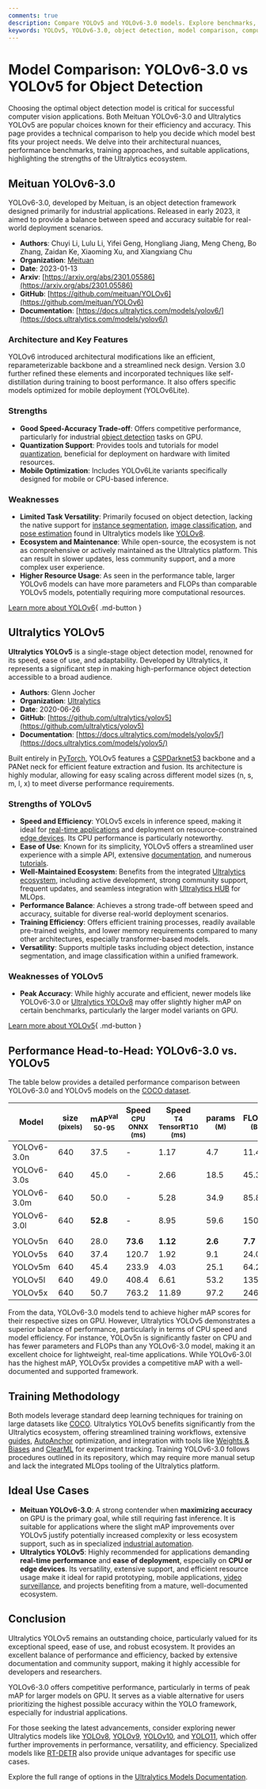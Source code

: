 ```yaml
---
comments: true
description: Compare YOLOv5 and YOLOv6-3.0 models. Explore benchmarks, architectures, speed, and accuracy to choose the best object detection model for your needs.
keywords: YOLOv5, YOLOv6-3.0, object detection, model comparison, computer vision, mAP, inference speed, real-time detection, Ultralytics, YOLO models
---
```


# Model Comparison: YOLOv6-3.0 vs YOLOv5 for Object Detection

Choosing the optimal object detection model is critical for successful computer vision applications. Both Meituan YOLOv6-3.0 and Ultralytics YOLOv5 are popular choices known for their efficiency and accuracy. This page provides a technical comparison to help you decide which model best fits your project needs. We delve into their architectural nuances, performance benchmarks, training approaches, and suitable applications, highlighting the strengths of the Ultralytics ecosystem.

<script async src="https://cdn.jsdelivr.net/npm/chart.js"></script>
<script defer src="../../javascript/benchmark.js"></script>

<canvas id="modelComparisonChart" width="1024" height="400" active-models='["YOLOv6-3.0", "YOLOv5"]'></canvas>

## Meituan YOLOv6-3.0

YOLOv6-3.0, developed by Meituan, is an object detection framework designed primarily for industrial applications. Released in early 2023, it aimed to provide a balance between speed and accuracy suitable for real-world deployment scenarios.

- **Authors**: Chuyi Li, Lulu Li, Yifei Geng, Hongliang Jiang, Meng Cheng, Bo Zhang, Zaidan Ke, Xiaoming Xu, and Xiangxiang Chu
- **Organization**: [Meituan](https://about.meituan.com/en-US/about-us)
- **Date**: 2023-01-13
- **Arxiv**: [https://arxiv.org/abs/2301.05586](https://arxiv.org/abs/2301.05586)
- **GitHub**: [https://github.com/meituan/YOLOv6](https://github.com/meituan/YOLOv6)
- **Documentation**: [https://docs.ultralytics.com/models/yolov6/](https://docs.ultralytics.com/models/yolov6/)

### Architecture and Key Features

YOLOv6 introduced architectural modifications like an efficient, reparameterizable backbone and a streamlined neck design. Version 3.0 further refined these elements and incorporated techniques like self-distillation during training to boost performance. It also offers specific models optimized for mobile deployment (YOLOv6Lite).

### Strengths

- **Good Speed-Accuracy Trade-off**: Offers competitive performance, particularly for industrial [object detection](https://docs.ultralytics.com/tasks/detect/) tasks on GPU.
- **Quantization Support**: Provides tools and tutorials for model [quantization](https://www.ultralytics.com/glossary/model-quantization), beneficial for deployment on hardware with limited resources.
- **Mobile Optimization**: Includes YOLOv6Lite variants specifically designed for mobile or CPU-based inference.

### Weaknesses

- **Limited Task Versatility**: Primarily focused on object detection, lacking the native support for [instance segmentation](https://docs.ultralytics.com/tasks/segment/), [image classification](https://docs.ultralytics.com/tasks/classify/), and [pose estimation](https://docs.ultralytics.com/tasks/pose/) found in Ultralytics models like [YOLOv8](https://docs.ultralytics.com/models/yolov8/).
- **Ecosystem and Maintenance**: While open-source, the ecosystem is not as comprehensive or actively maintained as the Ultralytics platform. This can result in slower updates, less community support, and a more complex user experience.
- **Higher Resource Usage**: As seen in the performance table, larger YOLOv6 models can have more parameters and FLOPs than comparable YOLOv5 models, potentially requiring more computational resources.

[Learn more about YOLOv6](https://docs.ultralytics.com/models/yolov6/){ .md-button }

## Ultralytics YOLOv5

**Ultralytics YOLOv5** is a single-stage object detection model, renowned for its speed, ease of use, and adaptability. Developed by Ultralytics, it represents a significant step in making high-performance object detection accessible to a broad audience.

- **Authors**: Glenn Jocher
- **Organization**: [Ultralytics](https://www.ultralytics.com/)
- **Date**: 2020-06-26
- **GitHub**: [https://github.com/ultralytics/yolov5](https://github.com/ultralytics/yolov5)
- **Documentation**: [https://docs.ultralytics.com/models/yolov5/](https://docs.ultralytics.com/models/yolov5/)

Built entirely in [PyTorch](https://pytorch.org/), YOLOv5 features a [CSPDarknet53](https://huggingface.co/papers/trending) backbone and a PANet neck for efficient feature extraction and fusion. Its architecture is highly modular, allowing for easy scaling across different model sizes (n, s, m, l, x) to meet diverse performance requirements.

### Strengths of YOLOv5

- **Speed and Efficiency**: YOLOv5 excels in inference speed, making it ideal for [real-time applications](https://www.ultralytics.com/blog/real-time-inferences-in-vision-ai-solutions-are-making-an-impact) and deployment on resource-constrained [edge devices](https://docs.ultralytics.com/guides/nvidia-jetson/). Its CPU performance is particularly noteworthy.
- **Ease of Use**: Known for its simplicity, YOLOv5 offers a streamlined user experience with a simple API, extensive [documentation](https://docs.ultralytics.com/yolov5/), and numerous [tutorials](https://docs.ultralytics.com/guides/).
- **Well-Maintained Ecosystem**: Benefits from the integrated [Ultralytics ecosystem](https://docs.ultralytics.com/integrations/), including active development, strong community support, frequent updates, and seamless integration with [Ultralytics HUB](https://www.ultralytics.com/hub) for MLOps.
- **Performance Balance**: Achieves a strong trade-off between speed and accuracy, suitable for diverse real-world deployment scenarios.
- **Training Efficiency**: Offers efficient training processes, readily available pre-trained weights, and lower memory requirements compared to many other architectures, especially transformer-based models.
- **Versatility**: Supports multiple tasks including object detection, instance segmentation, and image classification within a unified framework.

### Weaknesses of YOLOv5

- **Peak Accuracy**: While highly accurate and efficient, newer models like YOLOv6-3.0 or [Ultralytics YOLOv8](https://docs.ultralytics.com/models/yolov8/) may offer slightly higher mAP on certain benchmarks, particularly the larger model variants on GPU.

[Learn more about YOLOv5](https://docs.ultralytics.com/models/yolov5/){ .md-button }

## Performance Head-to-Head: YOLOv6-3.0 vs. YOLOv5

The table below provides a detailed performance comparison between YOLOv6-3.0 and YOLOv5 models on the [COCO dataset](https://docs.ultralytics.com/datasets/detect/coco/).

| Model       | size<br><sup>(pixels) | mAP<sup>val<br>50-95 | Speed<br><sup>CPU ONNX<br>(ms) | Speed<br><sup>T4 TensorRT10<br>(ms) | params<br><sup>(M) | FLOPs<br><sup>(B) |
| ----------- | --------------------- | -------------------- | ------------------------------ | ----------------------------------- | ------------------ | ----------------- |
| YOLOv6-3.0n | 640                   | 37.5                 | -                              | 1.17                                | 4.7                | 11.4              |
| YOLOv6-3.0s | 640                   | 45.0                 | -                              | 2.66                                | 18.5               | 45.3              |
| YOLOv6-3.0m | 640                   | 50.0                 | -                              | 5.28                                | 34.9               | 85.8              |
| YOLOv6-3.0l | 640                   | **52.8**             | -                              | 8.95                                | 59.6               | 150.7             |
|             |                       |                      |                                |                                     |                    |                   |
| YOLOv5n     | 640                   | 28.0                 | **73.6**                       | **1.12**                            | **2.6**            | **7.7**           |
| YOLOv5s     | 640                   | 37.4                 | 120.7                          | 1.92                                | 9.1                | 24.0              |
| YOLOv5m     | 640                   | 45.4                 | 233.9                          | 4.03                                | 25.1               | 64.2              |
| YOLOv5l     | 640                   | 49.0                 | 408.4                          | 6.61                                | 53.2               | 135.0             |
| YOLOv5x     | 640                   | 50.7                 | 763.2                          | 11.89                               | 97.2               | 246.4             |

From the data, YOLOv6-3.0 models tend to achieve higher mAP scores for their respective sizes on GPU. However, Ultralytics YOLOv5 demonstrates a superior balance of performance, particularly in terms of CPU speed and model efficiency. For instance, YOLOv5n is significantly faster on CPU and has fewer parameters and FLOPs than any YOLOv6-3.0 model, making it an excellent choice for lightweight, real-time applications. While YOLOv6-3.0l has the highest mAP, YOLOv5x provides a competitive mAP with a well-documented and supported framework.

## Training Methodology

Both models leverage standard deep learning techniques for training on large datasets like [COCO](https://docs.ultralytics.com/datasets/detect/coco/). Ultralytics YOLOv5 benefits significantly from the Ultralytics ecosystem, offering streamlined training workflows, extensive [guides](https://docs.ultralytics.com/guides/), [AutoAnchor](https://docs.ultralytics.com/yolov5/tutorials/architecture_description/#autoanchor) optimization, and integration with tools like [Weights & Biases](https://docs.ultralytics.com/integrations/weights-biases/) and [ClearML](https://docs.ultralytics.com/integrations/clearml/) for experiment tracking. Training YOLOv6-3.0 follows procedures outlined in its repository, which may require more manual setup and lack the integrated MLOps tooling of the Ultralytics platform.

## Ideal Use Cases

- **Meituan YOLOv6-3.0**: A strong contender when **maximizing accuracy** on GPU is the primary goal, while still requiring fast inference. It is suitable for applications where the slight mAP improvements over YOLOv5 justify potentially increased complexity or less ecosystem support, such as in specialized [industrial automation](https://www.ultralytics.com/solutions/ai-in-manufacturing).
- **Ultralytics YOLOv5**: Highly recommended for applications demanding **real-time performance** and **ease of deployment**, especially on **CPU or edge devices**. Its versatility, extensive support, and efficient resource usage make it ideal for rapid prototyping, mobile applications, [video surveillance](https://www.ultralytics.com/blog/computer-vision-for-theft-prevention-enhancing-security), and projects benefiting from a mature, well-documented ecosystem.

## Conclusion

Ultralytics YOLOv5 remains an outstanding choice, particularly valued for its exceptional speed, ease of use, and robust ecosystem. It provides an excellent balance of performance and efficiency, backed by extensive documentation and community support, making it highly accessible for developers and researchers.

YOLOv6-3.0 offers competitive performance, particularly in terms of peak mAP for larger models on GPU. It serves as a viable alternative for users prioritizing the highest possible accuracy within the YOLO framework, especially for industrial applications.

For those seeking the latest advancements, consider exploring newer Ultralytics models like [YOLOv8](https://docs.ultralytics.com/models/yolov8/), [YOLOv9](https://docs.ultralytics.com/models/yolov9/), [YOLOv10](https://docs.ultralytics.com/models/yolov10/), and [YOLO11](https://docs.ultralytics.com/models/yolo11/), which offer further improvements in performance, versatility, and efficiency. Specialized models like [RT-DETR](https://docs.ultralytics.com/models/rtdetr/) also provide unique advantages for specific use cases.

Explore the full range of options in the [Ultralytics Models Documentation](https://docs.ultralytics.com/models/).
